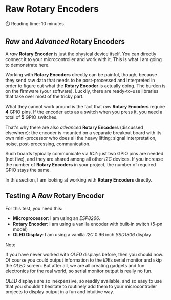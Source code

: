# Raw Rotary Encoders
:stopwatch: Reading time: 10 minutes.

## *Raw* and *Advanced* Rotary Encoders
A *raw* **Rotary Encoder** is just the physical device itself. You can directly connect it to your microcontroller and work with it. This is what I am going to demonstrate here.

Working with **Rotary Encoders** directly can be painful, though, because they send raw data that needs to be post-processed and interpreted in order to figure out what the **Rotary Encoder** is actually doing. The burden is on the firmware (your software). Luckily, there are ready-to-use libraries that take over most of the tricky part.

What they cannot work around is the fact that *raw* **Rotary Encoders** require **4** GPIO pins. If the encoder acts as a switch when you press it, you need a total of **5** GPIO switches.

That's why there are also *advanced* **Rotary Encoders** (discussed elsewhere): the encoder is mounted on a separate breakout board with its own mini-processor who does all the heavy lifting: signal interpretation, noise, post-processing, communication. 

Such boards typically communicate via *IC2*: just two GPIO pins are needed (not five), and they are shared among all other *I2C* devices. If you increase the number of **Rotary Encoders** in your project, the number of required GPIO stays the same.

In this section, I am looking at working with **Rotary Encoders** directly.

## Testing A *Raw* Rotary Encoder

For this test, you need this:

* **Microprocessor**: I am using an *ESP8266*.
* **Rotary Encoder**: I am using a vanilla encoder with built-in switch (5-pn model)
* **OLED Display**: I am using a vanilla *I2C* 0.96 inch *SSD1306* display

> [!NOTE]  
> If you have never worked with *OLED* displays before, then you should now. Of course you could output information to the *IDE*s serial monitor and skip the *OLED* screen. But after all, we are all creating gadgets and fun electronics for the real world, so serial monitor output is really no fun.
>
> *OLED* displays are so inexpensive, so readily available, and so easy to use that you shouldn't hesitate to routinely add them to your microcontroller projects to display output in a fun and intuitive way.
